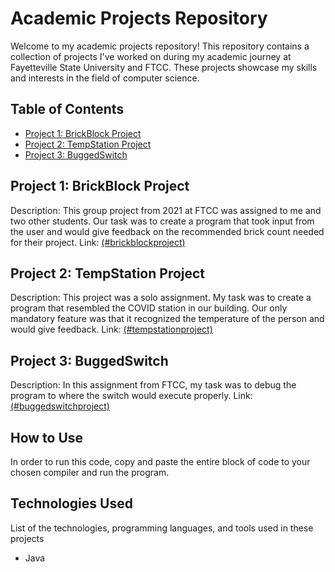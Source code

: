 # Academic Projects Repository

Welcome to my academic projects repository! This repository contains a collection of projects I've worked on during my academic journey at Fayetteville State University and FTCC. These projects showcase my skills and interests in the field of computer science.

## Table of Contents
- [Project 1: BrickBlock Project](#project-1-brickblockproject)
- [Project 2: TempStation Project](#project-2-tempstationproject)
- [Project 3: BuggedSwitch](#project-3-buggedswitchproject)

## Project 1: BrickBlock Project
Description: This group project from 2021 at FTCC was assigned to me and two other students. Our task was to create a program that took
input from the user and would give feedback on the recommended brick count needed for their project.
Link: [(#brickblockproject)](https://github.com/Poptart1249/My-Projects/blob/main/BrickBlockProject)

## Project 2: TempStation Project
Description: This project was a solo assignment. My task was to create a program that resembled the COVID station in our building.
Our only mandatory feature was that it recognized the temperature of the person and would give feedback.
Link: [(#tempstationproject)](https://github.com/Poptart1249/My-Projects/blob/main/TempStationProject)

## Project 3: BuggedSwitch
Description: In this assignment from FTCC, my task was to debug the program to where the switch would execute properly.
Link: [(#buggedswitchproject)](https://github.com/Poptart1249/My-Projects/blob/main/BuggedSwitchProject)

## How to Use
In order to run this code, copy and paste the entire block of code to your chosen compiler and run the program.

## Technologies Used
List of the technologies, programming languages, and tools used in these projects
- Java
